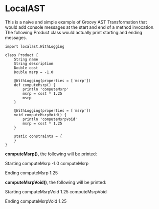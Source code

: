 # LocalAST
This is a naive and simple example of Groovy AST Transformation that would add console messages at the start and end of a method invocation. The following Product class would actually print starting and ending messages.

```
import localast.WithLogging

class Product {
    String name
    String description
    Double cost
    Double msrp = -1.0

    @WithLogging(properties = ['msrp'])
    def computeMsrp() {
        println 'computeMsrp'
        msrp = cost * 1.25
        msrp
    }

    @WithLogging(properties = ['msrp'])
    void computeMsrpVoid() {
        println 'computeMsrpVoid'
        msrp = cost * 1.25
    }

    static constraints = {
    }
}
```

**computeMsrp()**, the following will be printed:

Starting computeMsrp -1.0 
computeMsrp

Ending computeMsrp 1.25

**computeMsrpVoid()**, the following will be printed:

Starting computeMsrpVoid 1.25 
computeMsrpVoid

Ending computeMsrpVoid 1.25
